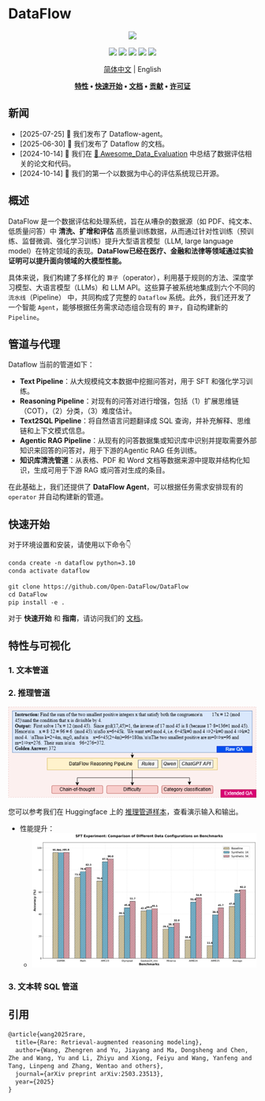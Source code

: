# DataFlow

<div align="center">
  <img src="./static/images/Face.png">

[![](https://img.shields.io/github/license/Open-DataFlow/DataFlow)](https://github.com/Open-DataFlow/DataFlow/blob/main/LICENSE)
[![](https://img.shields.io/github/stars/Open-DataFlow/DataFlow?style=social)](https://github.com/Open-DataFlow/DataFlow)
[![](https://img.shields.io/github/issues-raw/Open-DataFlow/DataFlow)](https://github.com/Open-DataFlow/DataFlow/issues)
[![](https://img.shields.io/github/last-commit/Open-DataFlow/DataFlow)](https://github.com/Open-DataFlow/Data/Flowcommits/main/)
[![](https://img.shields.io/github/contributors/Open-DataFlow/DataFlow)](https://github.com/Open-DataFlow/DataFlow/graphs/contributors)

[简体中文](./README.zh-CN.md) | English

**[特性](#特性) • [快速开始](#快速开始) • [文档](https://open-dataflow.github.io/DataFlow-Doc/) • [贡献](#贡献) • [许可证](#许可证)**

</div>

## 新闻
- [2025-07-25] 🎉 我们发布了 Dataflow-agent。
- [2025-06-30] 🎉 我们发布了 Dataflow 的文档。
- [2024-10-14] 🎉 我们在 [👋 Awesome_Data_Evaluation](./Awesome_Data_Evaluation.md) 中总结了数据评估相关的论文和代码。
- [2024-10-14] 🎉 我们的第一个以数据为中心的评估系统现已开源。

## 概述
DataFlow 是一个数据评估和处理系统，旨在从嘈杂的数据源（如 PDF、纯文本、低质量问答）中 **清洗、扩增和评估** 高质量训练数据，从而通过针对性训练（预训练、监督微调、强化学习训练）提升大型语言模型（LLM, large language model）在特定领域的表现。**DataFlow已经在医疗、金融和法律等领域通过实验证明可以提升面向领域的大模型性能。**

具体来说，我们构建了多样化的 `算子`（operator），利用基于规则的方法、深度学习模型、大语言模型（LLMs）和 LLM API。这些算子被系统地集成到六个不同的 `流水线`（Pipeline） 中，共同构成了完整的 `Dataflow` 系统。此外，我们还开发了一个智能 `Agent`，能够根据任务需求动态组合现有的 `算子`，自动构建新的 `Pipeline`。

## 管道与代理
Dataflow 当前的管道如下：
- **Text Pipeline**：从大规模纯文本数据中挖掘问答对，用于 SFT 和强化学习训练。
- **Reasoning Pipeline**：对现有的问答对进行增强，包括（1）扩展思维链（COT），（2）分类，（3）难度估计。
- **Text2SQL Pipeline**：将自然语言问题翻译成 SQL 查询，并补充解释、思维链和上下文模式信息。
- **Agentic RAG Pipeline**：从现有的问答数据集或知识库中识别并提取需要外部知识来回答的问答对，用于下游的Agentic RAG 任务训练。
- **知识库清洗管道**：从表格、PDF 和 Word 文档等数据来源中提取并结构化知识，生成可用于下游 RAG 或问答对生成的条目。

在此基础上，我们还提供了 **DataFlow Agent**，可以根据任务需求安排现有的 `operator` 并自动构建新的管道。

## 快速开始
对于环境设置和安装，请使用以下命令👇

```shell
conda create -n dataflow python=3.10
conda activate dataflow

git clone https://github.com/Open-DataFlow/DataFlow
cd DataFlow
pip install -e .
```

对于 **快速开始** 和 **指南**，请访问我们的 [文档](https://open-dataflow.github.io/DataFlow-Doc/)。

## 特性与可视化

### 1. 文本管道

### 2. 推理管道
![](./static/images/demo_reasoning.png)

您可以参考我们在 Huggingface 上的 [推理管道样本](https://huggingface.co/datasets/Open-Dataflow/dataflow-demo-Reasonning/)，查看演示输入和输出。

- 性能提升：
  - ![](./static/images/reasoning_performance.png)

### 3. 文本转 SQL 管道

## 引用
```plaintext
@article{wang2025rare,
  title={Rare: Retrieval-augmented reasoning modeling},
  author={Wang, Zhengren and Yu, Jiayang and Ma, Dongsheng and Chen, Zhe and Wang, Yu and Li, Zhiyu and Xiong, Feiyu and Wang, Yanfeng and Tang, Linpeng and Zhang, Wentao and others},
  journal={arXiv preprint arXiv:2503.23513},
  year={2025}
}
```



<!-- 
## 统计信息
<a href="https://star-history.com/#Open-DataFlow/DataFlow&Date">
 <picture>
   <source media="(prefers-color-scheme: dark)" srcset="https://api.star-history.com/svg?repos=Open-DataFlow/DataFlow&type=Date&theme=dark" />
   <source media="(prefers-color-scheme: light)" srcset="https://api.star-history.com/svg?repos=Open-DataFlow/DataFlow&type=Date" />
   <img alt="Star History Chart" src="https://api.star-history.com/svg?repos=Open-DataFlow/DataFlow&type=Date" />
 </picture>
</a> -->
